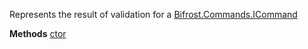 Represents the result of validation for a [Bifrost.Commands.ICommand](Bifrost.Commands.ICommand)

**Methods**
[ctor](Bifrost.Validation.CommandValidationResult.ctor)
